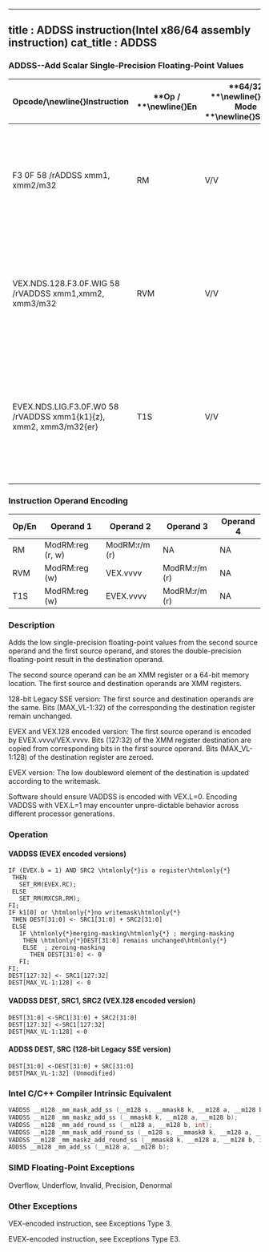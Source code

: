 ----------------------------
title : ADDSS instruction(Intel x86/64 assembly instruction)
cat_title : ADDSS
----------------------------
### ADDSS--Add Scalar Single-Precision Floating-Point Values


|**Opcode/**\newline{}**Instruction**|**Op / **\newline{}**En**|**64/32 **\newline{}**bit Mode **\newline{}**Support**|**CPUID **\newline{}**Feature **\newline{}**Flag**|**Description**|
|------------------------------------|-------------------------|------------------------------------------------------|--------------------------------------------------|---------------|
|F3 0F 58 /rADDSS xmm1, xmm2/m32|RM|V/V|SSE|Add the low single-precision floating-point value from xmm2/mem to xmm1 and store the result in xmm1.|
|VEX.NDS.128.F3.0F.WIG 58 /rVADDSS xmm1,xmm2, xmm3/m32|RVM|V/V|AVX|Add the low single-precision floating-point value from xmm3/mem to xmm2 and store the result in xmm1.|
|EVEX.NDS.LIG.F3.0F.W0 58 /rVADDSS xmm1{k1}{z}, xmm2, xmm3/m32{er}|T1S|V/V|AVX512F|Add the low single-precision floating-point value from xmm3/m32 to xmm2 and store the result in xmm1with writemask k1.|
### Instruction Operand Encoding


|Op/En|Operand 1|Operand 2|Operand 3|Operand 4|
|-----|---------|---------|---------|---------|
|RM|ModRM:reg (r, w)|ModRM:r/m (r)|NA|NA|
|RVM|ModRM:reg (w)|VEX.vvvv|ModRM:r/m (r)|NA|
|T1S|ModRM:reg (w)|EVEX.vvvv|ModRM:r/m (r)|NA|
### Description


Adds the low single-precision floating-point values from the second source operand and the first source operand, and stores the double-precision floating-point result in the destination operand.

The second source operand can be an XMM register or a 64-bit memory location. The first source and destination operands are XMM registers. 

128-bit Legacy SSE version: The first source and destination operands are the same. Bits (MAX_VL-1:32) of the corresponding the destination register remain unchanged.

EVEX and VEX.128 encoded version: The first source operand is encoded by EVEX.vvvv/VEX.vvvv. Bits (127:32) of the XMM register destination are copied from corresponding bits in the first source operand. Bits (MAX_VL-1:128) of the destination register are zeroed.

EVEX version: The low doubleword element of the destination is updated according to the writemask.

Software should ensure VADDSS is encoded with VEX.L=0. Encoding VADDSS with VEX.L=1 may encounter unpre-dictable behavior across different processor generations.


### Operation
#### VADDSS (EVEX encoded versions)
```info-verb
IF (EVEX.b = 1) AND SRC2 \htmlonly{*}is a register\htmlonly{*}
 THEN
   SET_RM(EVEX.RC);
 ELSE 
   SET_RM(MXCSR.RM);
FI;
IF k1[0] or \htmlonly{*}no writemask\htmlonly{*}
 THEN DEST[31:0]  <- SRC1[31:0] + SRC2[31:0]
 ELSE 
   IF \htmlonly{*}merging-masking\htmlonly{*} ; merging-masking
    THEN \htmlonly{*}DEST[31:0] remains unchanged\htmlonly{*}
    ELSE  ; zeroing-masking
      THEN DEST[31:0]  <- 0
   FI;
FI;
DEST[127:32] <-  SRC1[127:32]
DEST[MAX_VL-1:128]  <- 0
```
#### VADDSS DEST, SRC1, SRC2 (VEX.128 encoded version)
```info-verb
DEST[31:0]  <-SRC1[31:0] + SRC2[31:0]
DEST[127:32] <- SRC1[127:32]
DEST[MAX_VL-1:128]  <-0
```
#### ADDSS DEST, SRC (128-bit Legacy SSE version)
```info-verb
DEST[31:0] <- DEST[31:0] + SRC[31:0]
DEST[MAX_VL-1:32] (Unmodified)
```

### Intel C/C++ Compiler Intrinsic Equivalent

```cpp
VADDSS __m128 _mm_mask_add_ss (__m128 s, __mmask8 k, __m128 a, __m128 b);
VADDSS __m128 _mm_maskz_add_ss (__mmask8 k, __m128 a, __m128 b);
VADDSS __m128 _mm_add_round_ss (__m128 a, __m128 b, int);
VADDSS __m128 _mm_mask_add_round_ss (__m128 s, __mmask8 k, __m128 a, __m128 b, int);
VADDSS __m128 _mm_maskz_add_round_ss (__mmask8 k, __m128 a, __m128 b, int);
ADDSS __m128 _mm_add_ss (__m128 a, __m128 b);
```
### SIMD Floating-Point Exceptions


Overflow, Underflow, Invalid, Precision, Denormal

### Other Exceptions


VEX-encoded instruction, see Exceptions Type 3.

EVEX-encoded instruction, see Exceptions Type E3.

